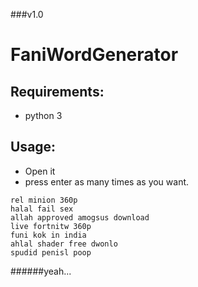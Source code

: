 ###v1.0
# FaniWordGenerator
## Requirements:
- python 3
## Usage:
- Open it
- press enter as many times as you want.
```
rel minion 360p
halal fail sex
allah approved amogsus download
live fortnitw 360p
funi kok in india
ahlal shader free dwonlo
spudid penisl poop
```

######yeah...
